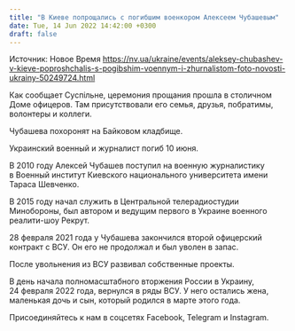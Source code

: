 ```yaml
---
title: "В Киеве попрощались с погибшим военкором Алексеем Чубашевым"
date: Tue, 14 Jun 2022 14:42:00 +0300
draft: false
---
```

Источник: Новое Время https://nv.ua/ukraine/events/aleksey-chubashev-v-kieve-poproshchalis-s-pogibshim-voennym-i-zhurnalistom-foto-novosti-ukrainy-50249724.html


 Как сообщает Суспільне, церемония прощания прошла в столичном Доме офицеров. Там присутствовали его семья, друзья, побратимы, волонтеры и коллеги.

Чубашева похоронят на Байковом кладбище.

Украинский военный и журналист погиб 10 июня.

В 2010 году Алексей Чубашев поступил на военную журналистику в Военный институт Киевского национального университета имени Тараса Шевченко.

В 2015 году начал служить в Центральной телерадиостудии Минобороны, был автором и ведущим первого в Украине военного реалити-шоу Рекрут.

28 февраля 2021 года у Чубашева закончился второй офицерский контракт с ВСУ. Он его не продолжал и был уволен в запас.

После увольнения из ВСУ развивал собственные проекты.

В день начала полномасштабного вторжения России в Украину, 24 февраля 2022 года, вернулся в ряды ВСУ. У него остались жена, маленькая дочь и сын, который родился в марте этого года.

Присоединяйтесь к нам в соцсетях Facebook, Telegram и Instagram.
